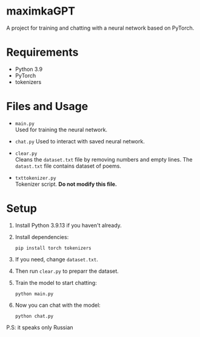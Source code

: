 # maximkaGPT

A project for training and chatting with a neural network based on PyTorch.

# Requirements

- Python 3.9
- PyTorch
- tokenizers

# Files and Usage

- `main.py`  
  Used for training the neural network.

- `chat.py`
  Used to interact with saved neural network.

- `clear.py`  
  Cleans the `dataset.txt` file by removing numbers and empty lines. The `datast.txt` file contains dataset of poems.

- `txttokenizer.py`  
  Tokenizer script. **Do not modify this file.**

# Setup

1. Install Python 3.9.13 if you haven't already.
2. Install dependencies:

   `pip install torch tokenizers`

3. If you need, change `dataset.txt`.
4. Then run `clear.py` to preparr the dataset. 
5. Train the model to start chatting:

   `python main.py`

6. Now you can chat with the model:
   
   `python chat.py`

P.S: it speaks only Russian
